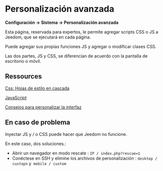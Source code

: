 # Personalización avanzada
**Configuración → Sistema → Personalización avanzada**

Esta página, reservada para expertos, le permite agregar scripts CSS o JS a Jeedom, que se ejecutará en cada página.

Puede agregar sus propias funciones JS y agregar o modificar clases CSS.

Las dos partes, JS y CSS, se diferencian de acuerdo con la pantalla de escritorio o móvil.

## Ressources

[Css: Hojas de estilo en cascada](https://developer.mozilla.org/en-US/docs/Web/CSS)

[JavaScript](https://developer.mozilla.org/en-US/docs/Web/JavaScript)

[Consejos para personalizar la interfaz](https://kiboost.github.io/jeedom_docs/jeedomV4Tips/Interface/)

## En caso de problema

Inyectar JS y / o CSS puede hacer que Jeedom no funcione.

En este caso, dos soluciones.:

- Abrir un navegador en modo rescate : `IP / index.php?rescue=1`
- Conéctese en SSH y elimine los archivos de personalización : `desktop / custopn` y` mobile / custom`

